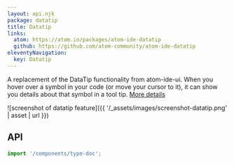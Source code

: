 ```yaml
---
layout: api.njk
package: datatip
title: Datatip
links:
  atom: https://atom.io/packages/atom-ide-datatip
  github: https://github.com/atom-community/atom-ide-datatip
eleventyNavigation:
  key: Datatip
---
```


A replacement of the DataTip functionality from atom-ide-ui. When you hover over a symbol in your code (or move your cursor to it), it can show you details about that symbol in a tool tip. [More details](https://github.com/atom-ide-community/atom-ide-datatip#atom-ide-datatip-package)

![screenshot of datatip feature]({{ '/_assets/images/screenshot-datatip.png' | asset | url }})

## API
```js script
import '/components/type-doc';
```
